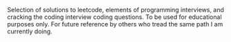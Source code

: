 Selection of solutions to leetcode, elements of programming interviews,
and cracking the coding interview coding questions. To be used for educational
purposes only. For future reference by others who tread the same path I am
currently doing. 
